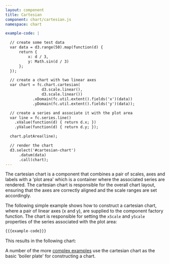 ```yaml
---
layout: component
title: Cartesian
component: chart/cartesian.js
namespace: chart

example-code: |

  // create some test data
  var data = d3.range(50).map(function(d) {
      return {
          x: d / 3,
          y: Math.sin(d / 3)
      };
  });

  // create a chart with two linear axes
  var chart = fc.chart.cartesian(
                d3.scale.linear(),
                d3.scale.linear())
            .xDomain(fc.util.extent().fields('x')(data))
            .yDomain(fc.util.extent().fields('y')(data));

  // create a series and associate it with the plot area
  var line = fc.series.line()
    .xValue(function(d) { return d.x; })
    .yValue(function(d) { return d.y; });

  chart.plotArea(line);

  // render the chart
  d3.select('#cartesian-chart')
      .datum(data)
      .call(chart);
---
```


The cartesian chart is a component that combines a pair of scales, axes and labels with a 'plot area' which is a container where the associated series are rendered. The cartesian chart is responsible for the overall chart layout, ensuring that the axes are correctly aligned and the scale ranges are set accordingly.

The following simple example shows how to construct a cartesian chart, where a pair of linear axes (x and y), are supplied to the component factory function. The chart is responsible for setting the `xScale` and `yScale` properties of the series associated with the plot area:

```js
{{{example-code}}}
```

This results in the following chart:

<div id="cartesian-chart"> </div>
<script type="text/javascript">
(function() {
  {{{example-code}}}
}());
</script>

A number of the more [complex examples](/examples) use the cartesian chart as the basic 'boiler plate' for constructing a chart.
